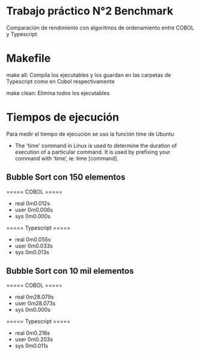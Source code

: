 # Trabajo práctico N°2 Benchmark
Comparación de rendimiento con algoritmos de ordenamiento entre COBOL y Typescript

# Makefile
make all: Compila los ejecutables y los guardan en las carpetas de Typescript como en Cobol respectivamente

make clean: Elimina todos los ejecutables

# Tiempos de ejecución
Para medir el tiempo de ejecución se uso la función time de Ubuntu

* The 'time' command in Linux is used to determine the duration of execution of a particular command. It is used by prefixing your command with ‘time’, ie: time [command].

## Bubble Sort con 150 elementos

===== COBOL =====
- real    0m0.012s
- user    0m0.006s
- sys     0m0.000s

===== Typescript =====

- real    0m0.055s
- user    0m0.033s
- sys     0m0.013s


## Bubble Sort con 10 mil elementos

===== COBOL =====

- real    0m28.079s
- user    0m28.073s
- sys     0m0.000s

===== Typescript =====

- real    0m0.216s
- user    0m0.203s
- sys     0m0.011s
